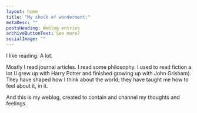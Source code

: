 ```yaml
---
layout: home
title: "My shock of wonderment:"
metaDesc: ""
postsHeading: Weblog entries
archiveButtonText: See more?
socialImage: ""
---
```

I like reading. A lot.

Mostly I read journal articles. I read some philosophy. I used to read fiction a lot (I grew up with Harry Potter and finished growing up with John Grisham). They have shaped how I think about the world; they have taught me how to feel about it, in it.

And this is my weblog, created to contain and channel my thoughts and feelings.